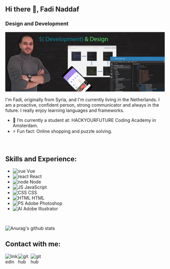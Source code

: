 ## Hi there 👋, Fadi Naddaf
### Design and Development
![Design and Development](https://github.com/F-Naddaf/F-Naddaf/blob/main/GitHub%20Profile%20banner.jpg)

I'm Fadi, originally from Syria, and I'm currently living in the Netherlands.
I am a proactive, confident person, strong communicator and always in the future.
I really enjoy learning languages and frameworks.
<br />

- 🌱 I’m currently a student at: HACKYOURFUTURE Coding Academy in Amsterdam. 
- ⚡ Fun fact: Online shopping and puzzle solving. 
<br />

## Skills and Experience:
* <img src='https://i.ibb.co/VMvwRHX/vue.png' alt='vue' height='35'> Vue
* <img src='https://i.ibb.co/mz4wg55/React.jpg' alt='react' height='35'> React
* <img src='https://i.ibb.co/pLtDzZ4/Node.jpg' alt='node' height='35'> Node
* <img src='https://i.ibb.co/Ms2GV1p/JS.png' alt='JS' height='35'> JavaScript
* <img src='https://i.ibb.co/km8MJGM/CSS.png' alt='CSS' height='35'> CSS
* <img src='https://i.ibb.co/qWGVFZ9/HTML.png' alt='HTML' height='35'>  HTML
* <img src='https://i.ibb.co/TKyFTPz/PS.png' alt='PS' height='35'> Adobe Photoshop
* <img src='https://i.ibb.co/VDD9Bwp/AI.png' alt='AI' height='35'> Adobe Illustrator
<br />

![Anurag's github stats](https://github-readme-stats.vercel.app/api?username=F-Naddaf)
<br />

## Contact with me:
[<img align="left" alt="linkedin" width='40' src="https://i.postimg.cc/MHj1T4VK/Linked-In-logo.png">](https://www.linkedin.com/in/fadi-naddaf-a04ba7196/)  [<img align="left" alt="github" width='40' src="https://i.postimg.cc/P5nQLt6G/Git-Hub-logo.png">](https://github.com/F-Naddaf)  [<img align="left" alt="github" width='40' src="https://i.postimg.cc/3R0P88Sy/Twitter-logo.png">](https://twitter.com/nadaf_fady)  

